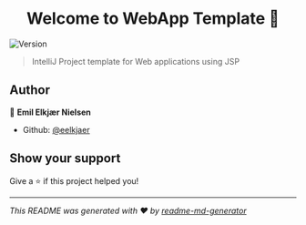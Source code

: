 <h1 align="center">Welcome to WebApp Template 👋</h1>
<p>
  <img alt="Version" src="https://img.shields.io/badge/version-1-blue.svg?cacheSeconds=2592000" />
</p>

> IntelliJ Project template for Web applications using JSP

## Author

👤 **Emil Elkjær Nielsen**

* Github: [@eelkjaer](https://github.com/eelkjaer)

## Show your support

Give a ⭐️ if this project helped you!

***
_This README was generated with ❤️ by [readme-md-generator](https://github.com/kefranabg/readme-md-generator)_